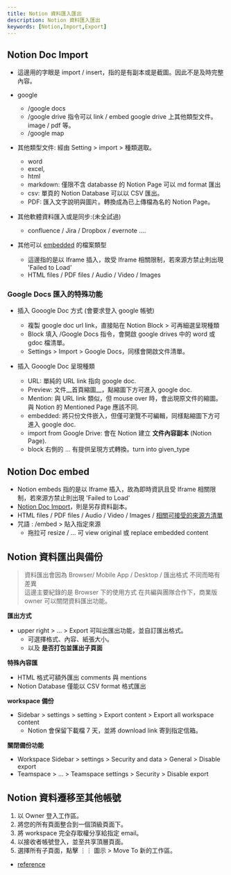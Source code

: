 ```yaml
---
title: Notion 資料匯入匯出
description: Notion 資料匯入匯出
keywords: [Notion,Import,Export]
---
```


## Notion Doc Import <span id="notion_Doc_Imported">&nbsp;</span>
* 這邊用的字眼是 import / insert，指的是有副本或是截圖。因此不是及時完整內容。
* google
    * /google docs 
    * /google drive 指令可以 link / embed google drive 上其他類型文件。image / pdf 等。
    * /google map     
* 其他類型文件: 經由 Setting > import > 種類選取。
    * word 
    * excel, 
    * html
    * markdown: 僅限不含 databasse 的 Notion Page 可以 md format 匯出 
    * csv: 單頁的 Notion Database 可以以 CSV 匯出。
    * PDF: 匯入文字說明與圖片。轉換成為已上傳檔為名的 Notion Page。
 * 其他軟體資料匯入或是同步:\(未全試過)
    * confluence / Jira / Dropbox / evernote ....
    
* 其他可以 [embedded](#notion_Doc_embedded) 的檔案類型 
    * 這邊指的是以 Iframe 插入，故受 Iframe 相關限制，若來源方禁止則出現 'Failed to Load'
    * HTML files / PDF files / Audio / Video / Images    

### Google Docs 匯入的特殊功能
* 插入 Gooogle Doc 方式 (會要求登入 google 帳號)
    * 複製 google doc url link，直接貼在 Notion Block > 可再細選呈現種類
    * Block 填入 /Google Docs 指令，會開啟 google drives 中的 word 或 gdoc 檔清單。
    * Settings > Import > Google Docs，同樣會開啟文件清單。
    
* 插入 Gooogle Doc 呈現種類
    * URL: 單純的 URL link 指向 google doc.
    * Preview: 文件__首頁縮圖__，點縮圖下方可進入 google doc.
    * Mention: 與 URL link 類似，但 mouse over 時，會出現原文件的縮圖。與 Notion 的 Mentioned Page 應該不同.
    * embedded: 將只份文件嵌入，但僅可瀏覽不可編輯，同樣點縮圖下方可進入 google doc.
    * import from Google Drive: 會在 Notion 建立 __文件內容副本__ \(Notion Page).
    * block 右側的 ... 有提供呈現方式轉換。turn into given_type
    

## Notion Doc embed <span id="notion_Doc_embedded">&nbsp;</span>
* Notion embeds 指的是以 Iframe 插入，故為即時資訊且受 Iframe 相關限制，若來源方禁止則出現 'Failed to Load'
* [Notion Doc Import](#notion_Doc_Imported)，則是另存資料副本。
* HTML files / PDF files / Audio / Video / Images / [相關可接受的來源方清單](https://www.notion.com/help/embed-and-connect-other-apps)
* 咒語 : /embed > 貼入指定來源
    * 拖拉可 resize / ... 可 view original 或 replace embedded content


## Notion 資料匯出與備份
> 
> 資料匯出會因為 Browser/ Mobile App / Desktop / 匯出格式 不同而略有差異  
> 這邊主要紀錄的是 Browser 下的使用方式
> 在共編與團隊合作下，商業版 owner 可以關閉資料匯出功能。  


__匯出方式__ 
* upper right > ... > Export 可叫出匯出功能，並自訂匯出格式。
    * 可選擇格式、內容、紙張大小。
    * 以及 __是否打包並匯出子頁面__
    
__特殊內容匯__    
* HTML 格式可額外匯出 comments 與 mentions 
* Notion Database 僅能以 CSV format 格式匯出 

__workspace 備份__
* Sidebar > settings > setting > Export content > Export all workspace content  
    * Notion 會保留下載檔 7 天，並將 download link 寄到指定信箱。  

__關閉備份功能__
* Workspace Sidebar > settings > Security and data > General > Disable export
* Teamspace > ... > Teamspace settings > Security > Disable export 


## Notion 資料遷移至其他帳號 <span id="Notion_migrate_workspace">&nbsp;</span>
1. 以 Owner 登入工作區。
1. 將您的所有頁面整合到一個頂級頁面下。
1. 將 workspace 完全存取權分享給指定 email。
1. 以接收者帳號登入，並至共享頂層頁面。
1. 選擇所有子頁面，點擊 ⋮⋮ 圖示 > Move To 新的工作區。
* [reference](https://www.notion.com/help/back-up-your-data)
